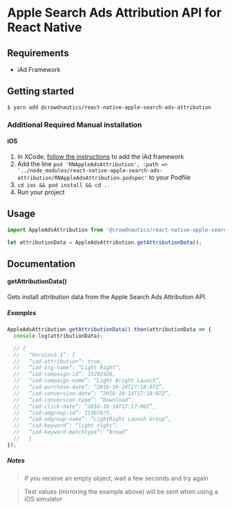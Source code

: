 
# Apple Search Ads Attribution API for React Native

## Requirements
- iAd Framework

## Getting started
`$ yarn add @crowdnautics/react-native-apple-search-ads-attribution`

### Additional Required Manual installation
#### iOS

1. In XCode, [follow the instructions](https://searchads.apple.com/v/advanced/help/pdf/attribution-api.pdf) to add the iAd framework
2. Add the line `pod 'RNAppleAdsAttribution', :path => '../node_modules/react-native-apple-search-ads-attribution/RNAppleAdsAttribution.podspec'` to your Podfile
3. `cd ios && pod install && cd ..`
4. Run your project

## Usage
```javascript
import AppleAdsAttribution from '@crowdnautics/react-native-apple-search-ads-attribution';

let attributionData = AppleAdsAttribution.getAttributionData();
```

## Documentation

#### getAttributionData()
Gets install attribution data from the Apple Search Ads Attribution API.

##### Examples
```javascript
AppleAdsAttribution.getAttributionData().then(attributionData => {
  console.log(attributionData);

  // {
  //   “Version3.1”: {
  //   “iad-attribution”: true,
  //   “iad-org-name”: “Light Right”,
  //   “iad-campaign-id”: 15292426,
  //   “iad-campaign-name”: “Light Bright Launch”,
  //   “iad-purchase-date”: “2016-10-14T17:18:07Z”,
  //   “iad-conversion-date”: “2016-10-14T17:18:07Z”,
  //   “iad-conversion-type”: “Download”,
  //   “iad-click-date”: “2016-10-14T17:17:00Z”,
  //   “iad-adgroup-id”: 15307675,
  //   “iad-adgroup-name”: “LightRight Launch Group”,
  //   “iad-keyword”: “light right”,
  //   “iad-keyword-matchtype”: “Broad”
  //   }
});
```

##### Notes
> If you receive an empty object, wait a few seconds and try again

> Test values (mirroring the example above) will be sent when using a iOS simulator

